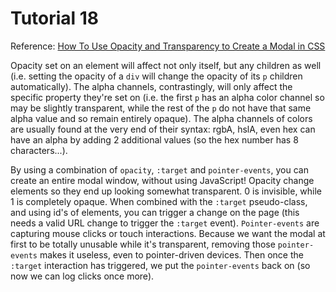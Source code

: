 Tutorial 18
========

Reference: [How To Use Opacity and Transparency to Create a Modal in CSS](https://www.digitalocean.com/community/tutorials/how-to-use-opacity-and-transparency-to-create-a-modal-in-css)

Opacity set on an element will affect not only itself, but any children as well (i.e. setting the opacity of a `div` will change the opacity of its `p` children automatically). The alpha channels, contrastingly, will only affect the specific property they're set on (i.e. the first `p` has an alpha color channel so may be slightly transparent, while the rest of the `p` do not have that same alpha value and so remain entirely opaque). The alpha channels of colors are usually found at the very end of their syntax: rgbA, hslA, even hex can have an alpha by adding 2 additional values (so the hex number has 8 characters...).

By using a combination of `opacity`, `:target` and `pointer-events`, you can create an entire modal window, without using JavaScript! Opacity change elements so they end up looking somewhat transparent. 0 is invisible, while 1 is completely opaque. When combined with the `:target` pseudo-class, and using id's of elements, you can trigger a change on the page (this needs a valid URL change to trigger the `:target` event). `Pointer-events` are capturing mouse clicks or touch interactions. Because we want the modal at first to be totally unusable while it's transparent, removing those `pointer-events` makes it useless, even to pointer-driven devices. Then once the `:target` interaction has triggered, we put the `pointer-events` back on (so now we can log clicks once more). 
